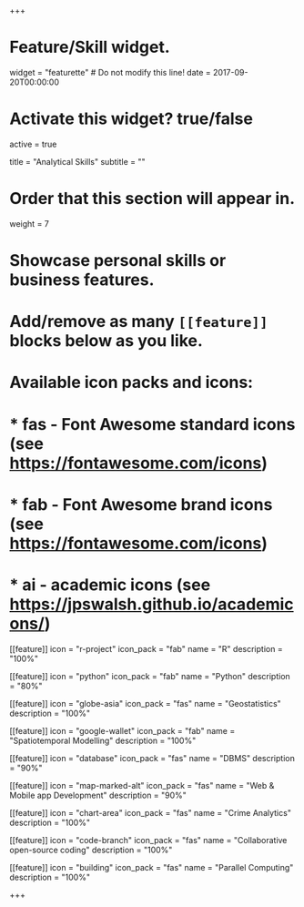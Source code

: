 +++
# Feature/Skill widget.
widget = "featurette"  # Do not modify this line!
date = 2017-09-20T00:00:00

# Activate this widget? true/false
active = true

title = "Analytical Skills"
subtitle = ""

# Order that this section will appear in.
weight = 7

# Showcase personal skills or business features.
# 
# Add/remove as many `[[feature]]` blocks below as you like.
# 
# Available icon packs and icons:
# * fas - Font Awesome standard icons (see https://fontawesome.com/icons)
# * fab - Font Awesome brand icons (see https://fontawesome.com/icons)
# * ai - academic icons (see https://jpswalsh.github.io/academicons/)

[[feature]]
  icon = "r-project"
  icon_pack = "fab"
  name = "R"
  description = "100%"
  
[[feature]]
  icon = "python"
  icon_pack = "fab"
  name = "Python"
  description = "80%"
  
[[feature]]
  icon = "globe-asia"
  icon_pack = "fas"
  name = "Geostatistics"
  description = "100%"  

[[feature]]
  icon = "google-wallet"
  icon_pack = "fab"
  name = "Spatiotemporal Modelling"
  description = "100%"  

[[feature]]
  icon = "database"
  icon_pack = "fas"
  name = "DBMS"
  description = "90%"  

[[feature]]
  icon = "map-marked-alt"
  icon_pack = "fas"
  name = "Web & Mobile app Development"
  description = "90%"   
  
[[feature]]
  icon = "chart-area"
  icon_pack = "fas"
  name = "Crime Analytics"
  description = "100%"
  
[[feature]]
  icon = "code-branch"
  icon_pack = "fas"
  name = "Collaborative open-source coding"
  description = "100%"

[[feature]]
  icon = "building"
  icon_pack = "fas"
  name = "Parallel Computing"
  description = "100%"

+++
